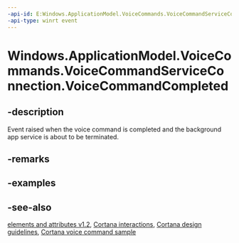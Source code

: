 ```yaml
---
-api-id: E:Windows.ApplicationModel.VoiceCommands.VoiceCommandServiceConnection.VoiceCommandCompleted
-api-type: winrt event
---
```


<!-- Event syntax
public event Windows.Foundation.TypedEventHandler VoiceCommandCompleted<Windows.ApplicationModel.VoiceCommands.VoiceCommandServiceConnection,  Windows.ApplicationModel.VoiceCommands.VoiceCommandCompletedEventArgs>
-->

# Windows.ApplicationModel.VoiceCommands.VoiceCommandServiceConnection.VoiceCommandCompleted

## -description
Event raised when the voice command is completed and the background app service is about to be terminated.

## -remarks

## -examples

## -see-also
[ elements and attributes v1.2](https://docs.microsoft.com/uwp/schemas/voicecommands/voice-command-elements-and-attributes-1-2), [Cortana interactions](http://msdn.microsoft.com/library/4c11a7cf-da26-4ca1-a9b9-fe52670101f5), [Cortana design guidelines](http://msdn.microsoft.com/library/a92c084b-9913-4718-9a04-569d51ace55d), [Cortana voice command sample](http://go.microsoft.com/fwlink/p/?LinkID=619899)